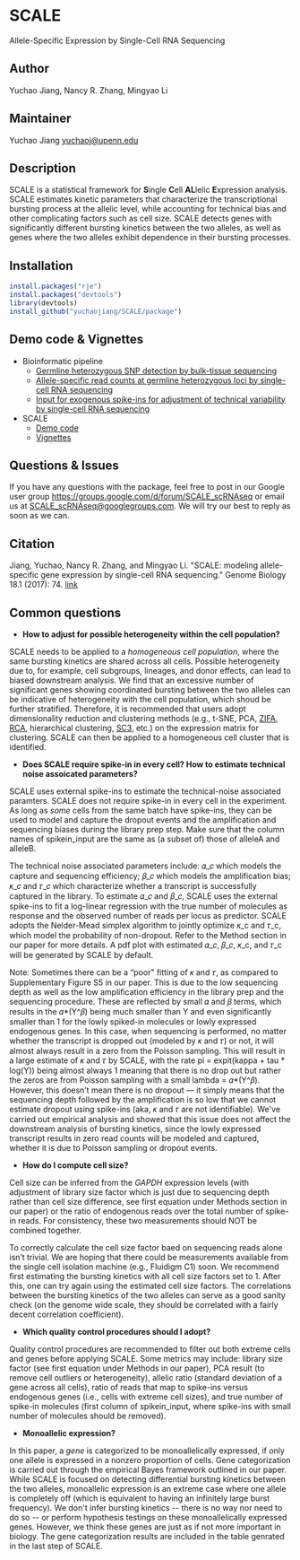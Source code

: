 # SCALE
Allele-Specific Expression by Single-Cell RNA Sequencing


## Author
Yuchao Jiang, Nancy R. Zhang, Mingyao Li


## Maintainer
Yuchao Jiang <yuchaoj@upenn.edu>


## Description
SCALE is a statistical framework for **S**ingle **C**ell **AL**lelic **E**xpression analysis. SCALE estimates kinetic parameters that characterize the transcriptional bursting process at the allelic level, while accounting for technical bias and other complicating factors such as cell size. SCALE detects genes with significantly different bursting kinetics between the two alleles, as well as genes where the two alleles exhibit dependence in their bursting processes.


## Installation
```r
install.packages("rje")
install.packages("devtools")
library(devtools)
install_github("yuchaojiang/SCALE/package")
```


## Demo code & Vignettes
* Bioinformatic pipeline
  * [Germline heterozygous SNP detection by bulk-tissue sequencing](https://github.com/yuchaojiang/SCALE/blob/master/bioinfo/bulk_SNP.sh)
  * [Allele-specific read counts at germline heterozygous loci by single-cell RNA sequencing](https://github.com/yuchaojiang/SCALE/blob/master/bioinfo/scRNAseq_SNP.sh)
  * [Input for exogenous spike-ins for adjustment of technical variability by single-cell RNA sequencing](https://github.com/yuchaojiang/SCALE/blob/master/bioinfo/scRNAseq_spikein.sh)
* SCALE
  * [Demo code](https://github.com/yuchaojiang/SCALE/blob/master/demo/demo.R)
  * [Vignettes](https://github.com/yuchaojiang/SCALE/blob/master/demo/SCALE_vignettes.pdf)


## Questions & Issues
If you have any questions with the package, feel free to post in our Google user group https://groups.google.com/d/forum/SCALE_scRNAseq or email us at SCALE_scRNAseq@googlegroups.com. We will try our best to reply as soon as we can.


## Citation
Jiang, Yuchao, Nancy R. Zhang, and Mingyao Li. "SCALE: modeling allele-specific gene expression by single-cell RNA sequencing." Genome Biology 18.1 (2017): 74. [link](https://genomebiology.biomedcentral.com/articles/10.1186/s13059-017-1200-8)


## Common questions
* **How to adjust for possible heterogeneity within the cell population?**

 SCALE needs to be applied to a *homogeneous cell population*, where the same bursting kinetics are shared across all cells. Possible heterogeneity due to, for example, cell subgroups, lineages, and donor effects, can lead to biased downstream analysis. We find that an excessive number of significant genes showing coordinated bursting between the two alleles can be indicative of heterogeneity with the cell population, which shoud be further stratified. Therefore, it is recommended that users adopt dimensionality reduction and clustering methods (e.g., t-SNE, PCA, [ZIFA](https://genomebiology.biomedcentral.com/articles/10.1186/s13059-015-0805-z), [RCA](http://www.nature.com/ng/journal/v49/n5/full/ng.3818.html), hierarchical clustering, [SC3](https://www.nature.com/nmeth/journal/v14/n5/full/nmeth.4236.html), etc.) on the expression matrix for clustering. SCALE can then be applied to a homogeneous cell cluster that is identified.
  
* **Does SCALE require spike-in in every cell? How to estimate technical noise assoicated parameters?**

 SCALE uses external spike-ins to estimate the technical-noise associated paramters. SCALE does not require spike-in in every cell in the experiment. As long as *some* cells from the same batch have spike-ins, they can be used to model and capture the dropout events and the amplification and sequencing biases during the library prep step. Make sure that the column names of spikein_input are the same as (a subset of) those of alleleA and alleleB.

 The technical noise associated parameters include: 𝛼_𝑐 which models the capture and sequencing efficiency; 𝛽_𝑐 which models the amplification bias; 𝜅_𝑐 and 𝜏_𝑐 which characterize whether a transcript is successfully captured in the library. To estimate 𝛼_𝑐 and 𝛽_𝑐, SCALE uses the external spike-ins to fit a log-linear regression with the true number of molecules as response and the observed number of reads per locus as predictor. SCALE adopts the Nelder-Mead simplex algorithm to jointly optimize 𝜅_c and 𝜏_c, which model the probability of non-dropout. Refer to the Method section in our paper for more details. A pdf plot with estimated 𝛼_𝑐, 𝛽_𝑐, 𝜅_c, and 𝜏_c will be generated by SCALE by default.
 
 Note: Sometimes there can be a “poor" fitting of 𝜅 and 𝜏, as compared to Supplementary Figure S5 in our paper. This is due to the low sequencing depth as well as the low amplification efficiency in the library prep and the sequencing procedure. These are reflected by small 𝛼 and 𝛽 terms, which results in the 𝛼*(Y^𝛽) being much smaller than Y and even significantly smaller than 1 for the lowly spiked-in molecules or lowly expressed endogenous genes. In this case, when sequencing is performed, no matter whether the transcript is dropped out (modeled by 𝜅 and 𝜏) or not, it will almost always result in a zero from the Poisson sampling. This will result in a large estimate of 𝜅 and 𝜏 by SCALE, with the rate pi = expit(kappa + tau * log(Y)) being almost always 1 meaning that there is no drop out but rather the zeros are from Poisson sampling with a small lambda = 𝛼*(Y^𝛽). However, this doesn’t mean there is no dropout — it simply means that the sequencing depth followed by the amplification is so low that we cannot estimate dropout using spike-ins (aka, 𝜅 and 𝜏 are not identifiable). We've carried out empirical analysis and showed that this issue does not affect the downstream analysis of bursting kinetics, since the lowly expressed transcript results in zero read counts will be modeled and captured, whether it is due to Poisson sampling or dropout events.


* **How do I compute cell size?**

 Cell size can be inferred from the *GAPDH* expression levels (with adjustment of library size factor which is just due to sequencing depth rather than cell size difference, see first equation under Methods section in our paper) or the ratio of endogenous reads over the total number of spike-in reads. For consistency, these two measurements should NOT be combined together.

 To correctly calculate the cell size factor baed on sequencing reads alone isn’t trivial. We are hoping that there could be measurements available from the single cell isolation machine (e.g., Fluidigm C1) soon. We recommend first estimating the bursting kinetics with all cell size factors set to 1. After this, one can try again using the estimated cell size factors. The correlations between the bursting kinetics of the two alleles can serve as a good sanity check (on the genome wide scale, they should be correlated with a fairly decent correlation coefficient).


* **Which quality control procedures should I adopt?**

 Quality control procedures are recommended to filter out both extreme cells and genes before applying SCALE. Some metrics may include: library size factor (see first equation under Methods in our paper), PCA result (to remove cell outliers or heterogeneity), allelic ratio (standard deviation of a gene across all cells), ratio of reads that map to spike-ins versus endogenous genes (i.e., cells with extreme cell sizes), and true number of spike-in molecules (first column of spikein_input, where spike-ins with small number of molecules should be removed).
 

* **Monoallelic expression?**

 In this paper, a *gene* is categorized to be monoallelically expressed, if only one allele is expressed in a nonzero proportion of cells. Gene categorization is carried out through the empirical Bayes framework outlined in our paper. While SCALE is focused on detecting differential bursting kinetics between the two alleles, monoallelic expression is an extreme case where one allele is completely off (which is equivalent to having an infinitely large burst frequency). We don't infer bursting kinetics -- there is no way nor need to do so -- or perform hypothesis testings on these monoallelically expressed genes. However, we think these genes are just as if not more important in biology. The gene categorization results are included in the table genrated in the last step of SCALE.
 
 

